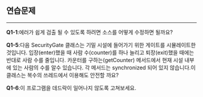 ## 연습문제
------------------
**Q1-1**:에러가 쉽게 검출 될 수 있도록 하려면 소스를 어떻게 수정하면 될까요?

**Q1-5**:다음 SecurityGate 클래스는 기밀 시설에 들어가기 위한 게이트를 시뮬레이트한 것입니다. 입장(enter)했을 때 사람 수(counter)를
하나 늘리고 퇴장(exit)했을 때에는 반대로 사람 수를 줄입니다. 카운터를 구하는(getCounter) 메서드에서 현재 시설 내부에 있는 사람의 수를 알수 있습니다.
각 메서드는 synchronized 되어 있지 않습니다.이 클래스는 복수의 쓰레드에서 이용해도 안전할 까요?

**Q1-6**:이 프로그램을 데드락이 일어나지 않도록 고쳐보세요.


